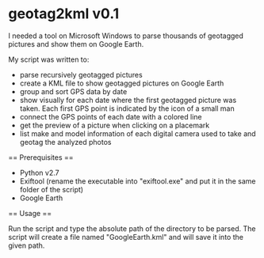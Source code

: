 # geotag2kml v0.1

I needed a tool on Microsoft Windows to parse thousands of geotagged pictures and show them on Google Earth.

My script was written to:

- parse recursively geotagged pictures
- create a KML file to show geotagged pictures on Google Earth
- group and sort GPS data by date
- show visually for each date where the first geotagged picture was taken. Each first GPS point is indicated by the icon of a small man
- connect the GPS points of each date with a colored line
- get the preview of a picture when clicking on a placemark
- list make and model information of each digital camera used to take and geotag the analyzed photos

== Prerequisites ==
  - Python v2.7
  - Exiftool (rename the executable into "exiftool.exe" and put it in the same folder of the script)
  - Google Earth

== Usage ==

Run the script and type the absolute path of the directory to be parsed.
The script will create a file named "GoogleEarth.kml" and will save it into the given path.

